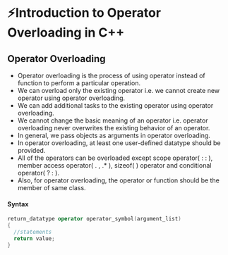 # ⚡Introduction to Operator Overloading in C++

## Operator Overloading

- Operator overloading is the process of using operator instead of function to perform a particular operation.
- We can overload only the existing operator i.e. we cannot create new operator using operator overloading.
- We can add additional tasks to the existing operator using operator overloading.
- We cannot change the basic meaning of an operator i.e. operator overloading never overwrites the existing behavior of an operator.
- In general, we pass objects as arguments in operator overloading.
- In operator overloading, at least one user-defined datatype should be provided.
- All of the operators can be overloaded except scope operator( : : ), member access operator( . , .\* ), sizeof( ) operator and conditional operator( ? : ).
- Also, for operator overloading, the operator or function should be the member of same class.

#### Syntax

```cpp
return_datatype operator operator_symbol(argument_list)
{
  //statements
  return value;
}
```
